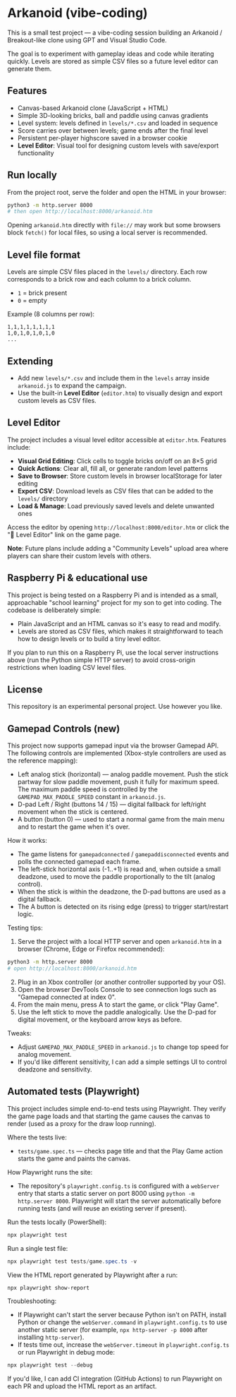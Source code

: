 # Arkanoid (vibe-coding)

This is a small test project — a vibe-coding session building an Arkanoid / Breakout-like clone using GPT and Visual Studio Code.

The goal is to experiment with gameplay ideas and code while iterating quickly. Levels are stored as simple CSV files so a future level editor can generate them.

## Features

- Canvas-based Arkanoid clone (JavaScript + HTML)
- Simple 3D-looking bricks, ball and paddle using canvas gradients
- Level system: levels defined in `levels/*.csv` and loaded in sequence
- Score carries over between levels; game ends after the final level
- Persistent per-player highscore saved in a browser cookie
- **Level Editor**: Visual tool for designing custom levels with save/export functionality

## Run locally

From the project root, serve the folder and open the HTML in your browser:

```bash
python3 -m http.server 8000
# then open http://localhost:8000/arkanoid.htm
```

Opening `arkanoid.htm` directly with `file://` may work but some browsers block `fetch()` for local files, so using a local server is recommended.

## Level file format

Levels are simple CSV files placed in the `levels/` directory. Each row corresponds to a brick row and each column to a brick column.

- `1` = brick present
- `0` = empty

Example (8 columns per row):

```
1,1,1,1,1,1,1,1
1,0,1,0,1,0,1,0
...
```

## Extending

- Add new `levels/*.csv` and include them in the `levels` array inside `arkanoid.js` to expand the campaign.
- Use the built-in **Level Editor** (`editor.htm`) to visually design and export custom levels as CSV files.

## Level Editor

The project includes a visual level editor accessible at `editor.htm`. Features include:

- **Visual Grid Editing**: Click cells to toggle bricks on/off on an 8×5 grid
- **Quick Actions**: Clear all, fill all, or generate random level patterns
- **Save to Browser**: Store custom levels in browser localStorage for later editing
- **Export CSV**: Download levels as CSV files that can be added to the `levels/` directory
- **Load & Manage**: Load previously saved levels and delete unwanted ones

Access the editor by opening `http://localhost:8000/editor.htm` or click the "🎨 Level Editor" link on the game page.

**Note**: Future plans include adding a "Community Levels" upload area where players can share their custom levels with others.

## Raspberry Pi & educational use

This project is being tested on a Raspberry Pi and is intended as a small, approachable "school learning" project for my son to get into coding. The codebase is deliberately simple:

- Plain JavaScript and an HTML canvas so it's easy to read and modify.
- Levels are stored as CSV files, which makes it straightforward to teach how to design levels or to build a tiny level editor.

If you plan to run this on a Raspberry Pi, use the local server instructions above (run the Python simple HTTP server) to avoid cross-origin restrictions when loading CSV level files.

## License

This repository is an experimental personal project. Use however you like.

## Gamepad Controls (new)

This project now supports gamepad input via the browser Gamepad API. The following controls are implemented (Xbox-style controllers are used as the reference mapping):

- Left analog stick (horizontal) — analog paddle movement. Push the stick partway for slow paddle movement, push it fully for maximum speed. The maximum paddle speed is controlled by the `GAMEPAD_MAX_PADDLE_SPEED` constant in `arkanoid.js`.
- D-pad Left / Right (buttons 14 / 15) — digital fallback for left/right movement when the stick is centered.
- A button (button 0) — used to start a normal game from the main menu and to restart the game when it's over.

How it works:

- The game listens for `gamepadconnected` / `gamepaddisconnected` events and polls the connected gamepad each frame.
- The left-stick horizontal axis (-1..+1) is read and, when outside a small deadzone, used to move the paddle proportionally to the tilt (analog control).
- When the stick is within the deadzone, the D-pad buttons are used as a digital fallback.
- The A button is detected on its rising edge (press) to trigger start/restart logic.

Testing tips:

1. Serve the project with a local HTTP server and open `arkanoid.htm` in a browser (Chrome, Edge or Firefox recommended):

```bash
python3 -m http.server 8000
# open http://localhost:8000/arkanoid.htm
```

2. Plug in an Xbox controller (or another controller supported by your OS).
3. Open the browser DevTools Console to see connection logs such as "Gamepad connected at index 0".
4. From the main menu, press A to start the game, or click "Play Game".
5. Use the left stick to move the paddle analogically. Use the D-pad for digital movement, or the keyboard arrow keys as before.

Tweaks:

- Adjust `GAMEPAD_MAX_PADDLE_SPEED` in `arkanoid.js` to change top speed for analog movement.
- If you'd like different sensitivity, I can add a simple settings UI to control deadzone and sensitivity.

## Automated tests (Playwright)

This project includes simple end-to-end tests using Playwright. They verify the game page loads and that starting the game causes the canvas to render (used as a proxy for the draw loop running).

Where the tests live:

- `tests/game.spec.ts` — checks page title and that the Play Game action starts the game and paints the canvas.

How Playwright runs the site:

- The repository's `playwright.config.ts` is configured with a `webServer` entry that starts a static server on port 8000 using `python -m http.server 8000`. Playwright will start the server automatically before running tests (and will reuse an existing server if present).

Run the tests locally (PowerShell):

```powershell
npx playwright test
```

Run a single test file:

```powershell
npx playwright test tests/game.spec.ts -v
```

View the HTML report generated by Playwright after a run:

```powershell
npx playwright show-report
```

Troubleshooting:

- If Playwright can't start the server because Python isn't on PATH, install Python or change the `webServer.command` in `playwright.config.ts` to use another static server (for example, `npx http-server -p 8000` after installing `http-server`).
- If tests time out, increase the `webServer.timeout` in `playwright.config.ts` or run Playwright in debug mode:

```powershell
npx playwright test --debug
```

If you'd like, I can add CI integration (GitHub Actions) to run Playwright on each PR and upload the HTML report as an artifact.
